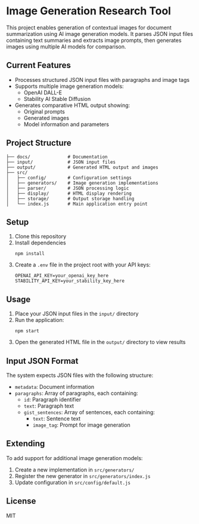 # Image Generation Research Tool

This project enables generation of contextual images for document summarization using AI image generation models. It parses JSON input files containing text summaries and extracts image prompts, then generates images using multiple AI models for comparison.

## Current Features

- Processes structured JSON input files with paragraphs and image tags
- Supports multiple image generation models:
  - OpenAI DALL-E 
  - Stability AI Stable Diffusion
- Generates comparative HTML output showing:
  - Original prompts
  - Generated images
  - Model information and parameters

## Project Structure

```
├── docs/              # Documentation
├── input/             # JSON input files
├── output/            # Generated HTML output and images
├── src/
│   ├── config/        # Configuration settings
│   ├── generators/    # Image generation implementations
│   ├── parser/        # JSON processing logic
│   ├── display/       # HTML display rendering
│   ├── storage/       # Output storage handling
│   └── index.js       # Main application entry point
```

## Setup

1. Clone this repository
2. Install dependencies
   ```
   npm install
   ```
3. Create a `.env` file in the project root with your API keys:
   ```
   OPENAI_API_KEY=your_openai_key_here
   STABILITY_API_KEY=your_stability_key_here
   ```

## Usage

1. Place your JSON input files in the `input/` directory
2. Run the application:
   ```
   npm start
   ```
3. Open the generated HTML file in the `output/` directory to view results

## Input JSON Format

The system expects JSON files with the following structure:
- `metadata`: Document information
- `paragraphs`: Array of paragraphs, each containing:
  - `id`: Paragraph identifier
  - `text`: Paragraph text
  - `gist_sentences`: Array of sentences, each containing:
    - `text`: Sentence text
    - `image_tag`: Prompt for image generation

## Extending

To add support for additional image generation models:
1. Create a new implementation in `src/generators/`
2. Register the new generator in `src/generators/index.js`
3. Update configuration in `src/config/default.js`

## License

MIT